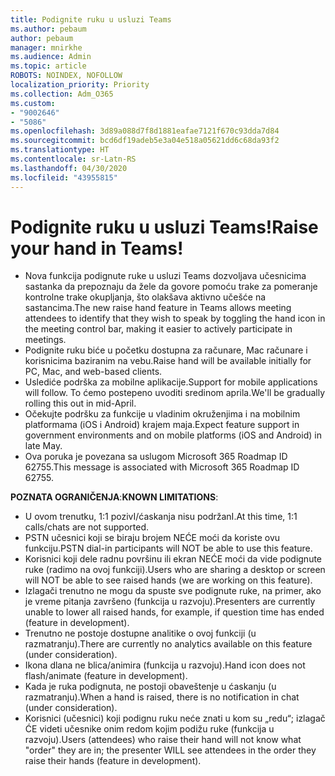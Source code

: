 ```yaml
---
title: Podignite ruku u usluzi Teams
ms.author: pebaum
author: pebaum
manager: mnirkhe
ms.audience: Admin
ms.topic: article
ROBOTS: NOINDEX, NOFOLLOW
localization_priority: Priority
ms.collection: Adm_O365
ms.custom:
- "9002646"
- "5086"
ms.openlocfilehash: 3d89a088d7f8d1881eafae7121f670c93dda7d84
ms.sourcegitcommit: bcd6df19adeb5e3a04e518a05621dd6c68da93f2
ms.translationtype: HT
ms.contentlocale: sr-Latn-RS
ms.lasthandoff: 04/30/2020
ms.locfileid: "43955815"
---
```

# <a name="raise-your-hand-in-teams"></a><span data-ttu-id="40ba6-102">Podignite ruku u usluzi Teams!</span><span class="sxs-lookup"><span data-stu-id="40ba6-102">Raise your hand in Teams!</span></span>

- <span data-ttu-id="40ba6-103">Nova funkcija podignute ruke u usluzi Teams dozvoljava učesnicima sastanka da prepoznaju da žele da govore pomoću trake za pomeranje kontrolne trake okupljanja, što olakšava aktivno učešće na sastancima.</span><span class="sxs-lookup"><span data-stu-id="40ba6-103">The new raise hand feature in Teams allows meeting attendees to identify that they wish to speak by toggling the hand icon in the meeting control bar, making it easier to actively participate in meetings.</span></span>
- <span data-ttu-id="40ba6-104">Podignite ruku biće u početku dostupna za računare, Mac računare i korisnicima baziranim na vebu.</span><span class="sxs-lookup"><span data-stu-id="40ba6-104">Raise hand will be available initially for PC, Mac, and web-based clients.</span></span>
- <span data-ttu-id="40ba6-105">Uslediće podrška za mobilne aplikacije.</span><span class="sxs-lookup"><span data-stu-id="40ba6-105">Support for mobile applications will follow.</span></span> <span data-ttu-id="40ba6-106">To ćemo postepeno uvoditi sredinom aprila.</span><span class="sxs-lookup"><span data-stu-id="40ba6-106">We'll be gradually rolling this out in mid-April.</span></span>
- <span data-ttu-id="40ba6-107">Očekujte podršku za funkcije u vladinim okruženjima i na mobilnim platformama (iOS i Android) krajem maja.</span><span class="sxs-lookup"><span data-stu-id="40ba6-107">Expect feature support in government environments and on mobile platforms (iOS and Android) in late May.</span></span>
- <span data-ttu-id="40ba6-108">Ova poruka je povezana sa uslugom Microsoft 365 Roadmap ID 62755.</span><span class="sxs-lookup"><span data-stu-id="40ba6-108">This message is associated with Microsoft 365 Roadmap ID 62755.</span></span>

<span data-ttu-id="40ba6-109">**POZNATA OGRANIČENJA**:</span><span class="sxs-lookup"><span data-stu-id="40ba6-109">**KNOWN LIMITATIONS**:</span></span>

- <span data-ttu-id="40ba6-110">U ovom trenutku, 1:1 pozivI/ćaskanja nisu podržanI.</span><span class="sxs-lookup"><span data-stu-id="40ba6-110">At this time, 1:1 calls/chats are not supported.</span></span>
- <span data-ttu-id="40ba6-111">PSTN učesnici koji se biraju brojem NEĆE moći da koriste ovu funkciju.</span><span class="sxs-lookup"><span data-stu-id="40ba6-111">PSTN dial-in participants will NOT be able to use this feature.</span></span>
- <span data-ttu-id="40ba6-112">Korisnici koji dele radnu površinu ili ekran NEĆE moći da vide podignute ruke (radimo na ovoj funkciji).</span><span class="sxs-lookup"><span data-stu-id="40ba6-112">Users who are sharing a desktop or screen will NOT be able to see raised hands (we are working on this feature).</span></span>
- <span data-ttu-id="40ba6-113">Izlagači trenutno ne mogu da spuste sve podignute ruke, na primer, ako je vreme pitanja završeno (funkcija u razvoju).</span><span class="sxs-lookup"><span data-stu-id="40ba6-113">Presenters are currently unable to lower all raised hands, for example, if question time has ended (feature in development).</span></span>
- <span data-ttu-id="40ba6-114">Trenutno ne postoje dostupne analitike o ovoj funkciji (u razmatranju).</span><span class="sxs-lookup"><span data-stu-id="40ba6-114">There are currently no analytics available on this feature (under consideration).</span></span>
- <span data-ttu-id="40ba6-115">Ikona dlana ne blica/animira (funkcija u razvoju).</span><span class="sxs-lookup"><span data-stu-id="40ba6-115">Hand icon does not flash/animate (feature in development).</span></span>
- <span data-ttu-id="40ba6-116">Kada je ruka podignuta, ne postoji obaveštenje u ćaskanju (u razmatranju).</span><span class="sxs-lookup"><span data-stu-id="40ba6-116">When a hand is raised, there is no notification in chat (under consideration).</span></span>
- <span data-ttu-id="40ba6-117">Korisnici (učesnici) koji podignu ruku neće znati u kom su „redu“; izlagač ĆE videti učesnike onim redom kojim podižu ruke (funkcija u razvoju).</span><span class="sxs-lookup"><span data-stu-id="40ba6-117">Users (attendees) who raise their hand will not know what "order" they are in; the presenter WILL see attendees in the order they raise their hands (feature in development).</span></span>
